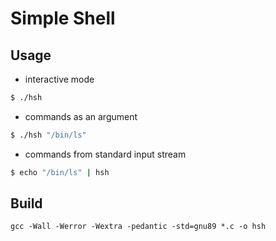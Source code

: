 # Simple Shell

## Usage

- interactive mode

```bash
$ ./hsh
```

- commands as an argument

```bash
$ ./hsh "/bin/ls"
```

- commands from standard input stream

```bash
$ echo "/bin/ls" | hsh
```

## Build

`gcc -Wall -Werror -Wextra -pedantic -std=gnu89 *.c -o hsh`
